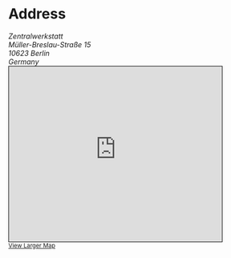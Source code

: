<!--
.. title: Venue
.. slug: venue
.. type: text
.. pagekind: front_page
-->

# Address

<address>
Zentralwerkstatt<br>
Müller-Breslau-Straße 15<br>
10623 Berlin<br>
Germany
</address>

<iframe width="425" height="350" frameborder="0" scrolling="no" marginheight="0" marginwidth="0" src="https://www.openstreetmap.org/export/embed.html?bbox=13.331217169761658%2C52.51011592625097%2C13.336742520332338%2C52.514040160034966&amp;layer=mapnik&amp;marker=52.512078086946204%2C13.333979845046997" style="border: 1px solid black"></iframe><br/><small><a href="https://www.openstreetmap.org/?mlat=52.51208&amp;mlon=13.33398#map=18/52.51208/13.33398">View Larger Map</a></small>
